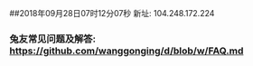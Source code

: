 ##2018年09月28日07时12分07秒 新址: 104.248.172.224
### 兔友常见问题及解答: https://github.com/wanggonging/d/blob/w/FAQ.md
